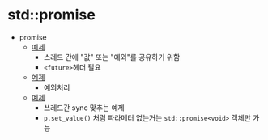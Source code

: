 # std::promise

- promise
  - [예제](./promise1.cpp)
    - 스레드 간에 "값" 또는 "예외"를 공유하기 위함
    - `<future>`헤더 필요
  - [예제](./promise2.cpp)
    - 예외처리
  - [예제](./promise3.cpp)
    - 쓰레드간 sync 맞추는 예제
    - `p.set_value()` 처럼 파라메터 없는거는 `std::promise<void>` 객체만 가능
